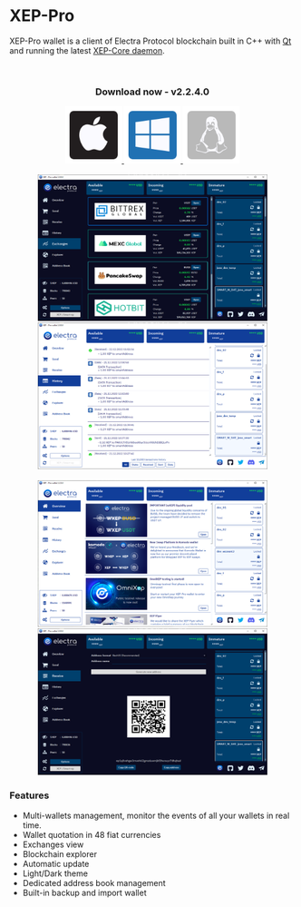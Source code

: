 # XEP-Pro

XEP-Pro wallet is a client of Electra Protocol blockchain built in C++ with [Qt](https://www.qt.io) and running the latest [XEP-Core daemon](https://github.com/ElectraProtocol/XEP-Core/releases/tag/v1.0.5.0).

<!-- DOWNLOAD -->
<div align="center">
  <br />
  <h3 align="center">Download now - v2.2.4.0</h3>
  <a href="https://www.electraprotocol.com/wallets/#desktop">
    <img src="icons/apple.png" width="100" height="100">
  </a>
  <a href="https://www.electraprotocol.com/wallets/#desktop">
    <img src="icons/windows.png" width="100" height="100">
  </a>
  <a href="https://www.electraprotocol.com/wallets/#desktop">
    <img src="icons/linux.png" width="100" height="100">
  </a>
  <br />
</div>

<!-- WALLET PREVIEW -->
<div align="center">
  <br />
  <a href="https://raw.githubusercontent.com/ElectraProtocol/XEP-Pro-wallet/main/images/exchanges.png">
    <img src="images/dark_theme.png" alt="dark" width="405" height="258">
  </a>
  <a href="https://raw.githubusercontent.com/ElectraProtocol/XEP-Pro-wallet/main/images/light_theme.png">
    <img src="images/light_theme.png" alt="light" width="405" height="258">
  </a>
</div>
<div align="center">
  <br />
  <a href="https://raw.githubusercontent.com/ElectraProtocol/XEP-Pro-wallet/main/images/light_overview.png">
    <img src="images/light_overview.png" alt="dark" width="405" height="258">
  </a>
  <a href="https://raw.githubusercontent.com/ElectraProtocol/XEP-Pro-wallet/main/images/payment_view_dark.png">
    <img src="images/payment_view_dark.png" alt="light" width="405" height="258">
  </a>
</div>

### Features

- Multi-wallets management, monitor the events of all your wallets in real time.
- Wallet quotation in 48 fiat currencies
- Exchanges view
- Blockchain explorer
- Automatic update
- Light/Dark theme
- Dedicated address book management
- Built-in backup and import wallet
